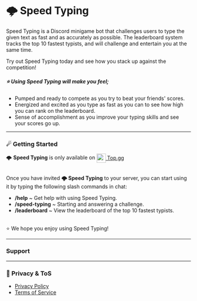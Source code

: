 # 🌩 Speed Typing 

Speed Typing is a Discord minigame bot that challenges users to type the given text as fast and as accurately as possible. The leaderboard system tracks the top 10 fastest typists, and will challenge and entertain you at the same time.

Try out Speed Typing today and see how you stack up against the competition!

##### ⭐ Using Speed Typing will make you feel;
* Pumped and ready to compete as you try to beat your friends' scores.
* Energized and excited as you type as fast as you can to see how high you can rank on the leaderboard.
* Sense of accomplishment as you improve your typing skills and see your scores go up.

---
### ☄ Getting Started
🌩 **Speed Typing** is only available on [<img src="https://blog.top.gg/content/images/2021/12/1.png" width="25" height="auto" align="center" /> Top.gg](https://top.gg/bot/1093260466249277530) <br/>
<br/>

Once you have invited **🌩 Speed Typing** to your server, you can start using it by typing the following slash commands in chat:
* **/help** ~ Get help with using Speed Typing.
* **/speed-typing** ~ Starting and answering a challenge.
* **/leaderboard** ~ View the leaderboard of the top 10 fastest typists.

<br/>
⭐ We hope you enjoy using Speed Typing!

---
### Support

---
### 📃 Privacy & ToS
* [Privacy Policy](https://github.com/CagsTheDev/speed-typing-info/blob/master/privacy-policy.md)
* [Terms of Service](https://github.com/CagsTheDev/speed-typing-info/blob/master/terms-of-service.md)


